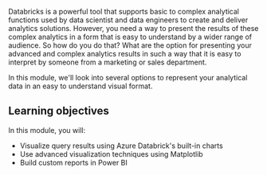Databricks is a powerful tool that supports basic to complex analytical functions used by data scientist and data engineers to create and deliver analytics solutions. However, you need a way to present the results of these complex analytics in a form that is easy to understand by a wider range of audience. So how do you do that? What are the option for presenting your advanced and complex analytics results in such a way that it is easy to interpret by someone from a marketing or sales department.

In this module, we'll look into several options to represent your analytical data in an easy to understand visual format.

## Learning objectives

In this module, you will:

- Visualize query results using Azure Databrick's built-in charts
- Use advanced visualization techniques using Matplotlib
- Build custom reports in Power BI
